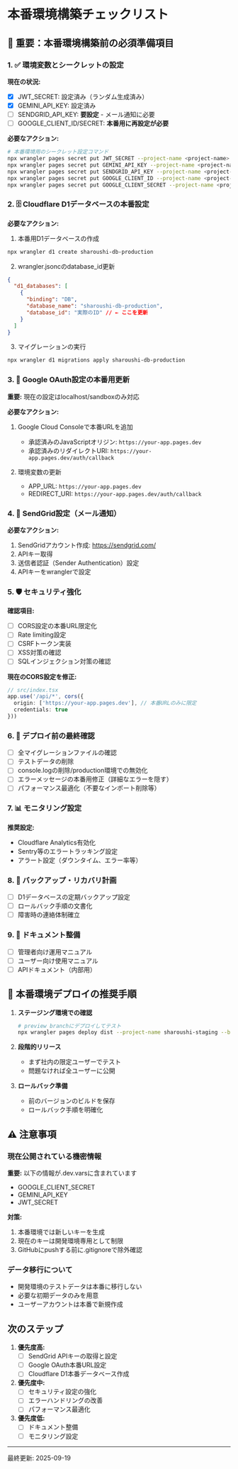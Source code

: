 # 本番環境構築チェックリスト

## 🚨 重要：本番環境構築前の必須準備項目

### 1. ✅ 環境変数とシークレットの設定
**現在の状況:**
- [x] JWT_SECRET: 設定済み（ランダム生成済み）
- [x] GEMINI_API_KEY: 設定済み
- [ ] SENDGRID_API_KEY: **要設定** - メール通知に必要
- [ ] GOOGLE_CLIENT_ID/SECRET: **本番用に再設定が必要**

**必要なアクション:**
```bash
# 本番環境用のシークレット設定コマンド
npx wrangler pages secret put JWT_SECRET --project-name <project-name>
npx wrangler pages secret put GEMINI_API_KEY --project-name <project-name>
npx wrangler pages secret put SENDGRID_API_KEY --project-name <project-name>
npx wrangler pages secret put GOOGLE_CLIENT_ID --project-name <project-name>
npx wrangler pages secret put GOOGLE_CLIENT_SECRET --project-name <project-name>
```

### 2. 🗄️ Cloudflare D1データベースの本番設定
**必要なアクション:**
1. 本番用D1データベースの作成
```bash
npx wrangler d1 create sharoushi-db-production
```

2. wrangler.jsoncのdatabase_id更新
```json
{
  "d1_databases": [
    {
      "binding": "DB",
      "database_name": "sharoushi-db-production",
      "database_id": "実際のID" // ← ここを更新
    }
  ]
}
```

3. マイグレーションの実行
```bash
npx wrangler d1 migrations apply sharoushi-db-production
```

### 3. 🔐 Google OAuth設定の本番用更新
**重要:** 現在の設定はlocalhost/sandboxのみ対応

**必要なアクション:**
1. Google Cloud Consoleで本番URLを追加
   - 承認済みのJavaScriptオリジン: `https://your-app.pages.dev`
   - 承認済みのリダイレクトURI: `https://your-app.pages.dev/auth/callback`

2. 環境変数の更新
   - APP_URL: `https://your-app.pages.dev`
   - REDIRECT_URI: `https://your-app.pages.dev/auth/callback`

### 4. 📧 SendGrid設定（メール通知）
**必要なアクション:**
1. SendGridアカウント作成: https://sendgrid.com/
2. APIキー取得
3. 送信者認証（Sender Authentication）設定
4. APIキーをwranglerで設定

### 5. 🛡️ セキュリティ強化
**確認項目:**
- [ ] CORS設定の本番URL限定化
- [ ] Rate limiting設定
- [ ] CSRFトークン実装
- [ ] XSS対策の確認
- [ ] SQLインジェクション対策の確認

**現在のCORS設定を修正:**
```typescript
// src/index.tsx
app.use('/api/*', cors({
  origin: ['https://your-app.pages.dev'], // 本番URLのみに限定
  credentials: true
}))
```

### 6. 🚀 デプロイ前の最終確認
- [ ] 全マイグレーションファイルの確認
- [ ] テストデータの削除
- [ ] console.logの削除/production環境での無効化
- [ ] エラーメッセージの本番用修正（詳細なエラーを隠す）
- [ ] パフォーマンス最適化（不要なインポート削除等）

### 7. 📊 モニタリング設定
**推奨設定:**
- Cloudflare Analytics有効化
- Sentry等のエラートラッキング設定
- アラート設定（ダウンタイム、エラー率等）

### 8. 🔄 バックアップ・リカバリ計画
- [ ] D1データベースの定期バックアップ設定
- [ ] ロールバック手順の文書化
- [ ] 障害時の連絡体制確立

### 9. 📝 ドキュメント整備
- [ ] 管理者向け運用マニュアル
- [ ] ユーザー向け使用マニュアル
- [ ] APIドキュメント（内部用）

## 🎯 本番環境デプロイの推奨手順

1. **ステージング環境での確認**
   ```bash
   # preview branchにデプロイしてテスト
   npx wrangler pages deploy dist --project-name sharoushi-staging --branch preview
   ```

2. **段階的リリース**
   - まず社内の限定ユーザーでテスト
   - 問題なければ全ユーザーに公開

3. **ロールバック準備**
   - 前のバージョンのビルドを保存
   - ロールバック手順を明確化

## ⚠️ 注意事項

### 現在公開されている機密情報
**重要:** 以下の情報が.dev.varsに含まれています
- GOOGLE_CLIENT_SECRET
- GEMINI_API_KEY
- JWT_SECRET

**対策:**
1. 本番環境では新しいキーを生成
2. 現在のキーは開発環境専用として制限
3. GitHubにpushする前に.gitignoreで除外確認

### データ移行について
- 開発環境のテストデータは本番に移行しない
- 必要な初期データのみを用意
- ユーザーアカウントは本番で新規作成

## 次のステップ

1. **優先度高:**
   - [ ] SendGrid APIキーの取得と設定
   - [ ] Google OAuth本番URL設定
   - [ ] Cloudflare D1本番データベース作成

2. **優先度中:**
   - [ ] セキュリティ設定の強化
   - [ ] エラーハンドリングの改善
   - [ ] パフォーマンス最適化

3. **優先度低:**
   - [ ] ドキュメント整備
   - [ ] モニタリング設定

---
最終更新: 2025-09-19